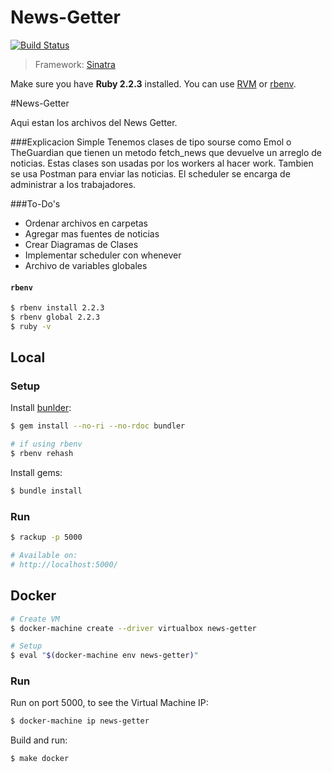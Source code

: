 # News-Getter
[![Build Status](https://travis-ci.org/IIC2173-2015-2-Grupo2/news-getter.svg)](https://travis-ci.org/IIC2173-2015-2-Grupo2/news-getter)

> Framework: [Sinatra](http://www.sinatrarb.com/)

Make sure you have **Ruby 2.2.3** installed.
You can use [RVM](https://rvm.io/) or [rbenv](https://github.com/sstephenson/rbenv).

#News-Getter

Aqui estan los archivos del News Getter.

###Explicacion Simple
Tenemos clases de tipo sourse como Emol o TheGuardian que tienen un metodo fetch_news que devuelve
un arreglo de noticias. Estas clases son usadas por los workers al hacer work. Tambien se usa Postman para
enviar las noticias. El scheduler se encarga de administrar a los trabajadores.

###To-Do's

  - Ordenar archivos en carpetas
  - Agregar mas fuentes de noticias
  - Crear Diagramas de Clases
  - Implementar scheduler con whenever
  - Archivo de variables globales

#### `rbenv`
```sh
$ rbenv install 2.2.3
$ rbenv global 2.2.3
$ ruby -v
```

## Local

### Setup

Install [bunlder](http://bundler.io/):
```sh
$ gem install --no-ri --no-rdoc bundler

# if using rbenv
$ rbenv rehash
```

Install gems:
```sh
$ bundle install
```

### Run
```sh
$ rackup -p 5000

# Available on:
# http://localhost:5000/
```

## Docker

```sh
# Create VM
$ docker-machine create --driver virtualbox news-getter

# Setup
$ eval "$(docker-machine env news-getter)"
```

### Run

Run on port 5000, to see the Virtual Machine IP:
```sh
$ docker-machine ip news-getter
```

Build and run:
```sh
$ make docker
```
